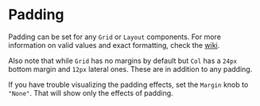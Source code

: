 # Padding

Padding can be set for any `Grid` or `Layout` components. For more information on valid values and exact formatting, check the [wiki](https://github.com/obartra/reflex/wiki/Spacing).

Also note that while `Grid` has no margins by default but `Col` has a `24px` bottom margin and `12px` lateral ones. These are in addition to any padding.

If you have trouble visualizing the padding effects, set the `Margin` knob to `"None"`. That will show only the effects of padding.
